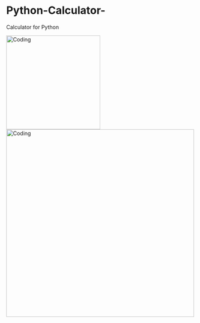 # Python-Calculator-
Calculator for Python 

<img align="left" alt="Coding" width="250" src="https://media1.giphy.com/media/KAq5w47R9rmTuvWOWa/200.webp?cid=ecf05e47a8b40crzha5cvj59aoe0qh5k704d4s5t4425uo7n&rid=200.webp&ct=g">

<img align="left" alt="Coding" width="500" src="https://media4.giphy.com/media/VPUDOCtW1p7LW/giphy.webp?cid=ecf05e47b62a3nmwdsq5ghvkcb1nv2y4cs7a816sn9q76qng&rid=giphy.webp&ct=g">
